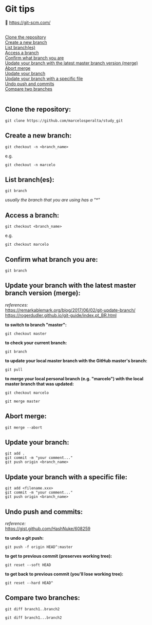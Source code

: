 # Git tips

🔗 https://git-scm.com/  

<br>
<a href="#clone-the-repository">Clone the repository</a>
<br>
<a href="#create-a-new-branch">Create a new branch</a>
<br>
<a href="#list-branches">List branch(es)</a>
<br>
<a href="#access-a-branch">Access a branch</a>
<br>
<a href="#confirm-what-branch-you-are">Confirm what branch you are</a>
<br>
<a href="#update-your-branch-with-the-latest-master-branch-version-merge">Update your branch with the latest master branch version (merge)</a>
<br>
<a href="#abort-merge">Abort merge</a>
<br>
<a href="#update-your-branch">Update your branch</a>
<br>
<a href="#update-your-branch-with-a-specific-file">Update your branch with a specific file</a>
<br>
<a href="#undo-push-and-commits">Undo push and commits</a>
<br>
<a href="#clone-the-repository">Compare two branches</a>
<br>
<br>

## Clone the repository:

```
git clone https://github.com/marcelosperalta/study_git
```

## Create a new branch:

```
git checkout -n <branch_name>
```
  
e.g.  

```
git checkout -n marcelo  
```

## List branch(es):

```
git branch  
```

_usually the branch that you are using has a "*"_  

## Access a branch:

```
git checkout <branch_name>
``` 
  
e.g.  

```
git checkout marcelo  
```

## Confirm what branch you are:

```
git branch  
```

##  Update your branch with the latest master branch version (merge):

_references:_  
https://remarkablemark.org/blog/2017/06/02/git-update-branch/  
https://rogerdudler.github.io/git-guide/index.pt_BR.html  

**to switch to branch "master":**  

```
git checkout master
```

**to check your current branch:**  

```
git branch
```

**to update your local master branch with the GitHub master's branch:**  

```
git pull
```

**to merge your local personal branch (e.g. "marcelo") with the local master branch that was updated:**  

```
git checkout marcelo
```

```
git merge master
```

## Abort merge:

```
git merge --abort  
```

## Update your branch:

```
git add .
git commit -m "your comment..."
git push origin <branch_name>
```

## Update your branch with a specific file:

```
git add <filename.xxx>
git commit -m "your comment..."
git push origin <branch_name>
```

## Undo push and commits:

_reference:_  
https://gist.github.com/HashNuke/608259  

**to undo a git push:**  

```
git push -f origin HEAD^:master
```

**to get to previous commit (preserves working tree):**  

```
git reset --soft HEAD
```

**to get back to previous commit (you'll lose working tree):**  

```
git reset --hard HEAD^
```

## Compare two branches:

```
git diff branch1..branch2
```

```
git diff branch1...branch2
```
